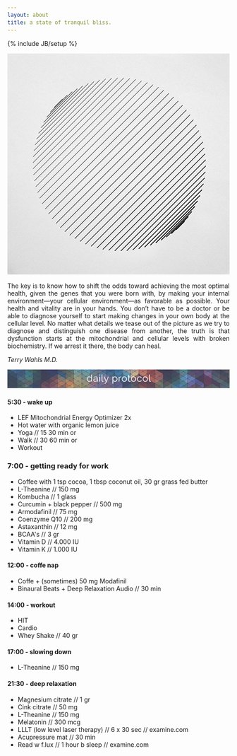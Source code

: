 ```yaml
---
layout: about
title: a state of tranquil bliss.
---
```

{% include JB/setup %}

![solar](https://raw.githubusercontent.com/clstrfcuk/clstrfcuk.github.io/master/images/pattern-sphere.jpg "solar")

<p style='text-align: justify;'> The key is to know how to shift the odds toward achieving the most optimal health, given the genes that you were born with, by making your internal environment—your cellular environment—as favorable as possible. Your health and vitality are in your hands. You don’t have to be a doctor or be able to diagnose yourself to start making changes in your own body at the cellular level. No matter what details we tease out of the picture as we try to diagnose and distinguish one disease from another, the truth is that dysfunction starts at the mitochondrial and cellular levels with broken biochemistry. If we arrest it there, the body can heal. </p>

*Terry Wahls M.D.*

![protocol](https://raw.githubusercontent.com/clstrfcuk/clstrfcuk.github.io/master/images/pattern.jpg "protocol")

#### 5:30 - wake up

- LEF Mitochondrial Energy Optimizer 2x
- Hot water with organic lemon juice
- Yoga // 15 30 min or
- Walk // 30 60 min or
- Workout

### 7:00 - getting ready for work

- Coffee with 1 tsp cocoa, 1 tbsp coconut oil, 30 gr grass fed butter
- L-Theanine // 150 mg
- Kombucha // 1 glass
- Curcumin + black pepper // 500 mg
- Armodafinil // 75 mg
- Coenzyme Q10  // 200 mg
- Astaxanthin  // 12 mg
- BCAA's  // 3 gr
- Vitamin D // 4.000 IU
- Vitamin K // 1.000 IU

#### 12:00 - coffe nap

- Coffe + (sometimes) 50 mg Modafinil
- Binaural Beats + Deep Relaxation Audio // 30 min

#### 14:00 - workout

- HIT
- Cardio
- Whey Shake // 40 gr

#### 17:00 - slowing down

- L-Theanine // 150 mg

#### 21:30 - deep relaxation

- Magnesium citrate // 1 gr
- Cink citrate // 50 mg
- L-Theanine // 150 mg
- Melatonin // 300 mcg
- LLLT (low level laser therapy) // 6 x 30 sec // examine.com
- Acupressure mat // 30 min
- Read w f.lux  // 1 hour b sleep // examine.com
